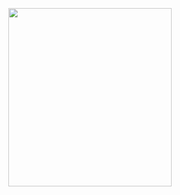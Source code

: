 <p align="center">
<img src="https://mhabibr02.github.io/Page-Web-Development/assets/img/portfolio/webdev-79.png" width="80%" height="30%">
</p>
